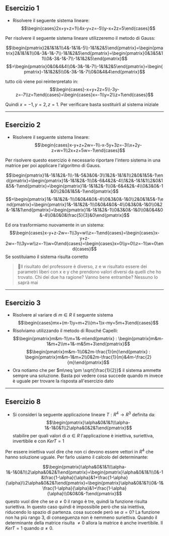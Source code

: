 ## Esercizio 1
- Risolvere il seguente sistema lineare:
$$\begin{cases}2x+y+z=1\\4x-y+z=-5\\y-x+2z=5\end{cases}$$

Per risolvere il seguente sistema lineare utilizzeremo il metodo di Gauss:

$$\begin{pmatrix}2&1&1&1\\4&-1&1&-5\\-1&1&2&5\end{pmatrix}=\begin{pmatrix}2&1&1&1\\0&-3&-1&-7\\-1&1&2&5\end{pmatrix}=\begin{pmatrix}0&3&5&11\\0&-3&-1&-7\\-1&1&2&5\end{pmatrix}$$
$$=\begin{pmatrix}0&0&4&4\\0&-3&-1&-7\\-1&1&2&5\end{pmatrix}=\begin{pmatrix}-1&1&2&5\\0&-3&-1&-7\\0&0&4&4\end{pmatrix}$$

tutto ciò viene poi reinterpretato in:
$$\begin{cases}-x+y+2z=5\\-3y-z=-7\\z=1\end{cases}=\begin{cases}x=-1\\y=2\\z=1\end{cases}$$

Quindi $x=-1,y=2,z=1$. Per verificare basta sostituirli al sistema iniziale

---
## Esercizio 2
- Risolvere il seguente sistema lineare:
$$\begin{cases}x-y+z+2w=-1\\-x-5y+3z=-3\\x+2y-z+w=1\\2x+z+5w=-1\end{cases}$$

Per risolvere questo esercizio è necessario riportare l'intero sistema in una matrice per poi applicare l'algoritmo di Gauss.

$$\begin{pmatrix}1&-1&1&2&-1\\-1&-5&3&0&-3\\1&2&-1&1&1\\2&0&1&5&-1\end{pmatrix}=\begin{pmatrix}1&-1&1&2&-1\\0&-6&4&2&-4\\1&2&-1&1&1\\2&0&1&5&-1\end{pmatrix}=\begin{pmatrix}1&-1&1&2&-1\\0&-6&4&2&-4\\0&3&0&-1&0\\2&0&1&5&-1\end{pmatrix}$$
$$=\begin{pmatrix}1&-1&1&2&-1\\0&0&4&0&-4\\0&3&0&-1&0\\2&0&1&5&-1\end{pmatrix}=\begin{pmatrix}1&-1&1&2&-1\\0&0&4&0&-4\\0&3&0&-1&0\\0&2&-1&1&1\end{pmatrix}=\begin{pmatrix}1&-1&1&2&-1\\0&3&0&-1&0\\0&0&4&0&-4\\0&0&0&\frac{5}{3}&0\end{pmatrix}$$

Ed ora trasformiamo nuovamente in un sistema:
$$\begin{cases}x-y+z-2w=-1\\3y=w\\z=-1\end{cases}=\begin{cases}x-y+z-2w=-1\\3y=w\\z=-1\\w=0\end{cases}=\begin{cases}x=0\\y=0\\z=-1\\w=0\end{cases}$$
Se sostituiamo il sistema risulta corretto

>📝Il risultato del professore è diverso, z e w risultato essere dei parametri liberi con x e y che prendono valori diversi da quelli che ho trovato. Chi dei due ha ragione? Vanno bene entrambe? Nessuno lo saprà mai

--- 
## Esercizio 3
- Risolvere al variare di $m \in R$ il seguente sistema
$$\begin{cases}mx+(m-1)y=m+2\\(m+1)x-my=5m+3\end{cases}$$
- Risolviamo utilizzando il metodo di Rouché Capelli:
$$\begin{pmatrix}m&m-1\\m+1&-m\end{pmatrix} : \begin{pmatrix}m&m-1&m+2\\m+1&-m&5m+3\end{pmatrix}$$
$$\begin{pmatrix}m&m-1\\0&2m-\frac{1}{m}\end{pmatrix} : \begin{pmatrix}m&m-1&m+2\\0&2m-\frac{1}{m}&4m-\frac{2}{m}\end{pmatrix}$$
- Ora notiamo che per $m\neq \pm \sqrt{\frac{1}{2}}$ il sistema ammette sempre una soluzione. Basta poi vedere cosa succede quando m invece è uguale per trovare la risposta all'esercizio dato

---
## Esercizio 8
- Si consideri la seguente applicazione lineare $T:R^4\rightarrow R^3$ definita da:
$$\begin{pmatrix}\alpha&0&1&1\\\alpha-1&-1&0&1\\2\alpha&0&2&1\end{pmatrix}$$
stabilire per quali valori di $\alpha \in R$ l'applicazione è iniettiva, suriettiva, invertibile e con $KerT=1$

Per essere iniettiva vuol dire che non ci devono essere vettori in $R^4$ che hanno soluzione uguale. Per farlo usiamo il calcolo del determinante:

$$\begin{pmatrix}\alpha&0&1&1\\\alpha-1&-1&0&1\\2\alpha&0&2&1\end{pmatrix}=\begin{pmatrix}\alpha&0&1&1\\0&-1&\frac{1-\alpha}{\alpha}&1+\frac{1-\alpha}{\alpha}\\2\alpha&0&2&1\end{pmatrix}=\begin{pmatrix}\alpha&0&1&1\\0&-1&\frac{1-\alpha}{\alpha}&1+\frac{1-\alpha}{\alpha}\\0&0&0&-1\end{pmatrix}$$
questo vuol dire che se $\alpha \neq 0$ il rango è tre, quindi la funzione risulta suriettiva.  In questo caso quindi è impossibile però che sia iniettiva, riducendo lo spazio di partenza. cosa succede però se $\alpha=0$? La funzione non ha più rango 3, di conseguenza non è nemmeno suriettiva. Quando il determinante della matrice risulta $\neq 0$ allora la matrice è anche invertibile. Il $KerT=1$ quando $\alpha \neq 0$.
